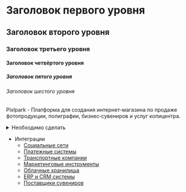# Заголовок первого уровня
## Заголовок второго уровня
### Заголовок третьего уровня
#### Заголовок четвёртого уровня
##### Заголовок пятого уровня
###### Заголовок шестого уровня

Pixlpark - Платформа для создания интернет-магазина по продаже фотопродукции, полиграфии, бизнес‑сувениров и услуг копицентра.

<details>
<summary>Необходимо сделать</summary>

- Расписать подробно, какие изменения и последствия будут при переключении каждых настроек.
- Добавить описание и скрины для вебхуков. А так же пример настройки.
- Раздел "Печать / Настройка / Шрифты" добавилась возможность загружать и импортировать шрифты, а так же отключать их использование на сайте.

</details>

- Интеграции
	- [Социальные сети](/integration/socials.md)
	- [Платежные системы](/integration/payments.md)
	- [Транспортные компании](/integration/shippings.md)
	- [Маркетинговые инструменты](/integration/marketing.md)
	- [Облачные хранилища](/integration/drives.md)
	- [ERP и CRM системы](/integration/crm.md)
	- [Поставщики сувениров](/integration/gifts.md)
